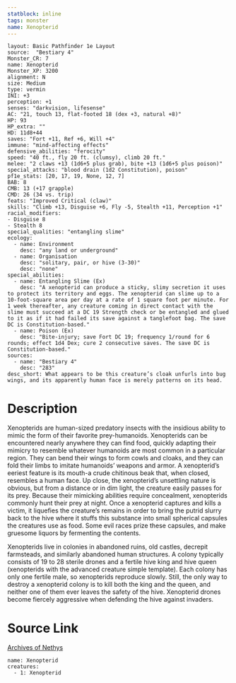 ```yaml
---
statblock: inline
tags: monster
name: Xenopterid
---
```

```statblock
layout: Basic Pathfinder 1e Layout
source:  "Bestiary 4"
Monster_CR: 7
name: Xenopterid
Monster_XP: 3200
alignment: N
size: Medium
type: vermin
INI: +3
perception: +1
senses: "darkvision, lifesense"
AC: "21, touch 13, flat-footed 18 (dex +3, natural +8)"
HP: 93
HP_extra: ""
HD: 11d8+44
saves: "Fort +11, Ref +6, Will +4"
immune: "mind-affecting effects"
defensive_abilities: "ferocity"
speed: "40 ft., fly 20 ft. (clumsy), climb 20 ft."
melee: "2 claws +13 (1d6+5 plus grab), bite +13 (1d6+5 plus poison)"
special_attacks: "blood drain (1d2 Constitution), poison"
pf1e_stats: [20, 17, 19, None, 12, 7]
BAB: 8
CMB: 13 (+17 grapple)
CMD: 26 (34 vs. trip)
feats: "Improved Critical (claw)"
skills: "Climb +13, Disguise +6, Fly -5, Stealth +11, Perception +1"
racial_modifiers:
- Disguise 8
- Stealth 8
special_qualities: "entangling slime"
ecology:
  - name: Environment
    desc: "any land or underground"
  - name: Organisation
    desc: "solitary, pair, or hive (3-30)"
    desc: "none"
special_abilities:
  - name: Entangling Slime (Ex)
    desc: "A xenopterid can produce a sticky, slimy secretion it uses to protect its territory and eggs. The xenopterid can slime up to a 10-foot-square area per day at a rate of 1 square foot per minute. For 1 week thereafter, any creature coming in direct contact with the slime must succeed at a DC 19 Strength check or be entangled and glued to it as if it had failed its save against a tanglefoot bag. The save DC is Constitution-based."
  - name: Poison (Ex)
    desc: "Bite-injury; save Fort DC 19; frequency 1/round for 6 rounds; effect 1d4 Dex; cure 2 consecutive saves. The save DC is Constitution-based."
sources:
  - name: "Bestiary 4"
    desc: "283"
desc_short: What appears to be this creature’s cloak unfurls into bug wings, and its apparently human face is merely patterns on its head.
```
# Description
Xenopterids are human-sized predatory insects with the insidious ability to mimic the form of their favorite prey-humanoids. Xenopterids can be encountered nearly anywhere they can find food, quickly adapting their mimicry to resemble whatever humanoids are most common in a particular region. They can bend their wings to form cowls and cloaks, and they can fold their limbs to imitate humanoids’ weapons and armor. A xenopterid’s eeriest feature is its mouth-a crude chitinous beak that, when closed, resembles a human face. Up close, the xenopterid’s unsettling nature is obvious, but from a distance or in dim light, the creature easily passes for its prey. Because their mimicking abilities require concealment, xenopterids commonly hunt their prey at night. Once a xenopterid captures and kills a victim, it liquefies the creature’s remains in order to bring the putrid slurry back to the hive where it stuffs this substance into small spherical capsules the creatures use as food. Some evil races prize these capsules, and make gruesome liquors by fermenting the contents.

Xenopterids live in colonies in abandoned ruins, old castles, decrepit farmsteads, and similarly abandoned human structures. A colony typically consists of 19 to 28 sterile drones and a fertile hive king and hive queen (xenopterids with the advanced creature simple template). Each colony has only one fertile male, so xenopterids reproduce slowly. Still, the only way to destroy a xenopterid colony is to kill both the king and the queen, and neither one of them ever leaves the safety of the hive. Xenopterid drones become fiercely aggressive when defending the hive against invaders.
# Source Link
[Archives of Nethys](https://aonprd.com/MonsterDisplay.aspx?ItemName=Xenopterid)
```encounter-table
name: Xenopterid
creatures:
  - 1: Xenopterid
```

